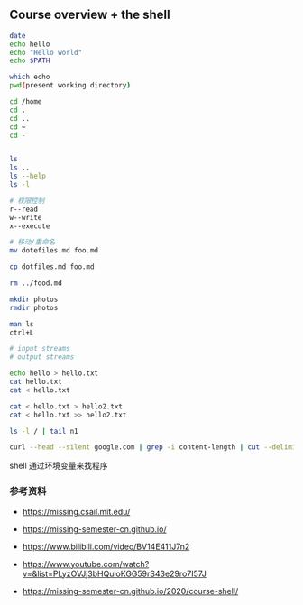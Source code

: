 ## Course overview + the shell

```bash 
date
echo hello
echo "Hello world"
echo $PATH

which echo
pwd(present working directory)

cd /home
cd .
cd ..
cd ~
cd -


ls
ls ..
ls --help
ls -l

# 权限控制
r--read
w--write
x--execute

# 移动/重命名
mv dotefiles.md foo.md

cp dotfiles.md foo.md

rm ../food.md

mkdir photos
rmdir photos

man ls
ctrl+L

# input streams 
# output streams

echo hello > hello.txt
cat hello.txt
cat < hello.txt

cat < hello.txt > hello2.txt
cat < hello.txt >> hello2.txt

ls -l / | tail n1

curl --head --silent google.com | grep -i content-length | cut --delimiter=' ' -f2
```

shell 通过环境变量来找程序

### 参考资料

- https://missing.csail.mit.edu/
- https://missing-semester-cn.github.io/
- https://www.bilibili.com/video/BV14E411J7n2

- https://www.youtube.com/watch?v=&list=PLyzOVJj3bHQuloKGG59rS43e29ro7I57J

- https://missing-semester-cn.github.io/2020/course-shell/